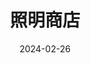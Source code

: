 ---
layout: movie-review
title: 照明商店
description: >
  难得一见的在老中上映的老中女同，不容易。
category: 电影
img: assets/img/movie/2024/zhao_ming_shang_dian.webp
star: 5
date: 2024-02-26
---